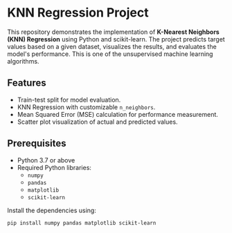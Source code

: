 # KNN Regression Project

This repository demonstrates the implementation of **K-Nearest Neighbors (KNN) Regression** using Python and scikit-learn. The project predicts target values based on a given dataset, visualizes the results, and evaluates the model's performance. This is one of the unsupervised machine learning algorithms.

## Features
- Train-test split for model evaluation.
- KNN Regression with customizable `n_neighbors`.
- Mean Squared Error (MSE) calculation for performance measurement.
- Scatter plot visualization of actual and predicted values.

## Prerequisites
- Python 3.7 or above
- Required Python libraries:
  - `numpy`
  - `pandas`
  - `matplotlib`
  - `scikit-learn`

Install the dependencies using:
```bash
pip install numpy pandas matplotlib scikit-learn

